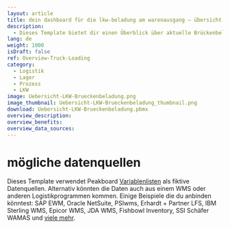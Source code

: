 ```yaml
---
layout: article
title: dein dashboard für die lkw-beladung am warenausgang ― übersicht einer lkw brückenbeladung
description: 
  - Dieses Template bietet dir einen Überblick über aktuelle Brückenbeladungen pro Verladetor in der Lagerlogistik. Dadurch wissen die Gabelstaplerfahrer jederzeit wie viele Güter bereits verladen wurden, wie viele noch ausstehen und innerhalb welcher Zeit das Verladen erledigt sein muss. Zusätzliche Informationen zu den Aufträgen, wie z. B. mögliche Gefahrenklassen, Gewichtsklassen, Spedition usw. können ebenfalls automatisiert abgebildet werden. Entsprechende Daten können beispielsweise aus SAP bezogen werden. Lade dir das Template jetzt herunter und optimiere deinen Verladeprozess.
lang: de
weight: 1000
isDraft: false
ref: Overview-Truck-Loading
category:
  - Logistik
  - Lager
  - Prozess
  - LKW
image: Uebersicht-LKW-Brueckenbeladung.png
image_thumbnail: Uebersicht-LKW-Brueckenbeladung_thumbnail.png
download: Uebersicht-LKW-Brueckenbeladung.pbmx
overview_description:
overview_benefits:
overview_data_sources:
---
```

# mögliche datenquellen
Dieses Template verwendet Peakboard [Variablenlisten](https://help.peakboard.com/scripting/de-variables.html) als fiktive Datenquellen. Alternativ könnten die Daten auch aus einem WMS oder anderen Logistikprogrammen kommen. Einige Beispiele die du anbinden könntest: SAP EWM, Oracle NetSuite, PSIwms, Erhardt + Partner LFS, IBM Sterling WMS, Epicor WMS, JDA WMS, Fishbowl Inventory, SSI Schäfer WAMAS und [viele mehr](https://peakboard.com/produkt/peakboard-versionen/#schnittstellen).